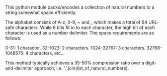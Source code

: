 This python module packs/encodes a collection of natural numbers to a string
somewhat space efficiently.

The alphabet consists of A-z, 0-9, ~ and _ which makes a total of 64 URL-safe
characters. While 6 bits fit in to each character, the high bit of each
character is used as a number delimiter. The space requirements are as follows:

 0-31:          1 character.
 32-1023:       2 characters.
 1024-32767:    3 characters.
 32768-1048575: 4 characters, etc...

This method typically achieves a 35-50% compression ratio over a
digit-and-delimiter approach, i.e. ','.join(list_of_natural_numbers).